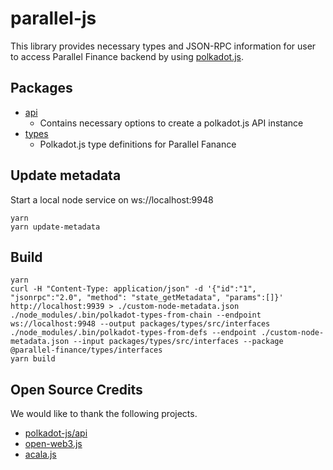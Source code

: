 # parallel-js

This library provides necessary types and JSON-RPC information for user to access Parallel Finance backend by using [polkadot.js](https://github.com/polkadot-js/api).

## Packages

- [api](./packages/api)
  - Contains necessary options to create a polkadot.js API instance
- [types](./packages/types)
  - Polkadot.js type definitions for Parallel Fanance

## Update metadata
Start a local node service on ws://localhost:9948
```
yarn
yarn update-metadata
```

## Build
```
yarn
curl -H "Content-Type: application/json" -d '{"id":"1", "jsonrpc":"2.0", "method": "state_getMetadata", "params":[]}' http://localhost:9939 > ./custom-node-metadata.json
./node_modules/.bin/polkadot-types-from-chain --endpoint ws://localhost:9948 --output packages/types/src/interfaces
./node_modules/.bin/polkadot-types-from-defs --endpoint ./custom-node-metadata.json --input packages/types/src/interfaces --package @parallel-finance/types/interfaces
yarn build
```

## Open Source Credits

We would like to thank the following projects.

-   [polkadot-js/api](https://github.com/polkadot-js/api)
-   [open-web3.js](https://github.com/open-web3-stack/open-web3.js)
-   [acala.js](https://github.com/AcalaNetwork/acala.js)
